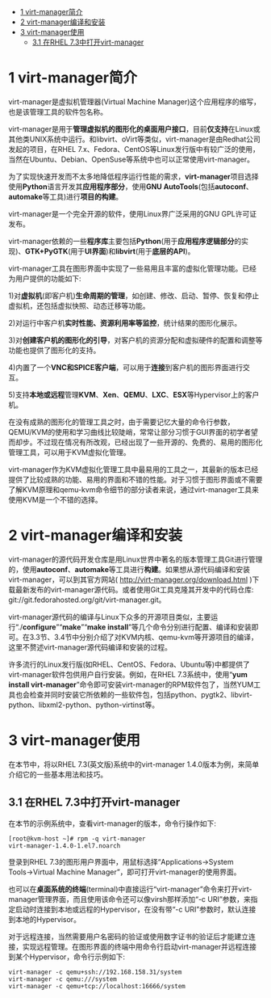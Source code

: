 
<!-- @import "[TOC]" {cmd="toc" depthFrom=1 depthTo=6 orderedList=false} -->

<!-- code_chunk_output -->

- [1 virt-manager简介](#1-virt-manager简介)
- [2 virt\-manager编译和安装](#2-virt-manager编译和安装)
- [3 virt-manager使用](#3-virt-manager使用)
  - [3.1 在RHEL 7.3中打开virt\-manager](#31-在rhel-73中打开virt-manager)

<!-- /code_chunk_output -->

# 1 virt-manager简介

virt\-manager是虚拟机管理器(Virtual Machine Manager)这个应用程序的缩写，也是该管理工具的软件包名称。

virt\-manager是用于**管理虚拟机的图形化的桌面用户接口**，目前**仅支持**在Linux或其他类UNIX系统中运行。和libvirt、oVirt等类似，virt\-manager是由Redhat公司发起的项目，在RHEL 7.x、Fedora、CentOS等Linux发行版中有较广泛的使用，当然在Ubuntu、Debian、OpenSuse等系统中也可以正常使用virt\-manager。

为了实现快速开发而不太多地降低程序运行性能的需求，**virt\-manager**项目选择使用**Python**语言开发其**应用程序部分**，使用**GNU AutoTools**(包括**autoconf**、**automake**等工具)进行**项目的构建**。

virt\-manager是一个完全开源的软件，使用Linux界广泛采用的GNU GPL许可证发布。

virt\-manager依赖的一些**程序库**主要包括**Python**(用于**应用程序逻辑部分**的实现)、**GTK\+PyGTK**(用于**UI界面**)和**libvirt**(用于**底层的API**)。

virt\-manager工具在图形界面中实现了一些易用且丰富的虚拟化管理功能。已经为用户提供的功能如下: 

1)对**虚拟机**(即客户机)**生命周期的管理**，如创建、修改、启动、暂停、恢复和停止虚拟机，还包括虚拟快照、动态迁移等功能。

2)对运行中客户机**实时性能、资源利用率等监控**，统计结果的图形化展示。

3)对**创建客户机的图形化的引导**，对客户机的资源分配和虚拟硬件的配置和调整等功能也提供了图形化的支持。

4)内置了一个**VNC和SPICE客户端**，可以用于**连接**到客户机的图形界面进行交互。

5)支持**本地或远程**管理**KVM**、**Xen**、**QEMU**、**LXC**、**ESX**等Hypervisor上的客户机。

在没有成熟的图形化的管理工具之时，由于需要记忆大量的命令行参数，QEMU/KVM的使用和学习曲线比较陡峭，常常让部分习惯于GUI界面的初学者望而却步。不过现在情况有所改观，已经出现了一些开源的、免费的、易用的图形化管理工具，可以用于KVM虚拟化管理。

virt\-manager作为KVM虚拟化管理工具中最易用的工具之一，其最新的版本已经提供了比较成熟的功能、易用的界面和不错的性能。对于习惯于图形界面或不需要了解KVM原理和qemu\-kvm命令细节的部分读者来说，通过virt\-manager工具来使用KVM是一个不错的选择。

# 2 virt\-manager编译和安装

virt-manager的源代码开发仓库是用Linux世界中著名的版本管理工具Git进行管理的，使用**autoconf**、**automake**等工具进行**构建**。如果想从源代码编译和安装virt-manager，可以到其官方网站( http://virt-manager.org/download.html )下载最新发布的virt-manager源代码。或者使用Git工具克隆其开发中的代码仓库: git://git.fedorahosted.org/git/virt-manager.git。

virt\-manager源代码的编译与Linux下众多的开源项目类似，主要运行“./**configure**”“**make**”“**make install**”等几个命令分别进行配置、编译和安装即可。在3.3节、3.4节中分别介绍了对KVM内核、qemu\-kvm等开源项目的编译，这里不赘述virt\-manager源代码编译和安装的过程。

许多流行的Linux发行版(如RHEL、CentOS、Fedora、Ubuntu等)中都提供了virt\-manager软件包供用户自行安装。例如，在RHEL 7.3系统中，使用“**yum install virt\-manager**”命令即可安装virt\-manager的RPM软件包了，当然YUM工具也会检查并同时安装它所依赖的一些软件包，包括python、pygtk2、libvirt\-python、libxml2\-python、python\-virtinst等。

# 3 virt-manager使用

在本节中，将以RHEL 7.3(英文版)系统中的virt-manager 1.4.0版本为例，来简单介绍它的一些基本用法和技巧。

## 3.1 在RHEL 7.3中打开virt\-manager

在本节的示例系统中，查看virt\-manager的版本，命令行操作如下: 

```
[root@kvm-host ~]# rpm -q virt-manager
virt-manager-1.4.0-1.el7.noarch
```

登录到RHEL 7.3的图形用户界面中，用鼠标选择“Applications→System Tools→Virtual Machine Manager”，即可打开virt\-manager的使用界面。

也可以在**桌面系统的终端**(terminal)中直接运行“virt\-manager”命令来打开virt\-manager管理界面，而且使用该命令还可以像virsh那样添加“\-c URI”参数，来指定启动时连接到本地或远程的Hypervisor，在没有带“\-c URI”参数时，默认连接到本地的Hypervisor。

对于远程连接，当然需要用户名密码的验证或使用数字证书的验证后才能建立连接，实现远程管理。在图形界面的终端中用命令行启动virt\-manager并远程连接到某个Hypervisor，命令行示例如下: 

```
virt-manager -c qemu+ssh://192.168.158.31/system
virt-manager -c qemu:///system
virt-manager -c qemu+tcp://localhost:16666/system
```



